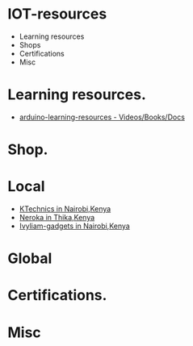 # IOT-resources
- Learning resources
- Shops
- Certifications
- Misc


# Learning resources.
 - [arduino-learning-resources - Videos/Books/Docs](https://github.com/augnairobi/arduino-learning-resources)


# Shop.
  # Local
   - [ KTechnics in Nairobi,Kenya](https://www.ktechnics.com/)
   - [Neroka in Thika,Kenya](https://store.nerokas.co.ke/)
   - [Ivyliam-gadgets in Nairobi,Kenya ](https://shop.ivyliam.com/)
  
  # Global
  
# Certifications.


# Misc
